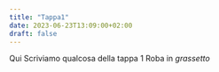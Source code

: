 ```yaml
---
title: "Tappa1"
date: 2023-06-23T13:09:00+02:00
draft: false
---
```


Qui Scriviamo qualcosa della tappa 1
Roba in *grassetto*
